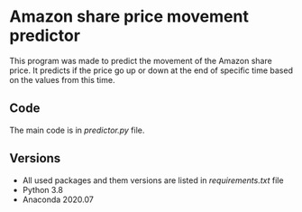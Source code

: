 # Amazon share price movement predictor

This program was made to predict the movement of the Amazon share price. It predicts if the price go up or down at the end of specific time based on the values from this time.

## Code
The main code is in _predictor.py_ file.

## Versions
- All used packages and them versions are listed in  _requirements.txt_  file
- Python 3.8
- Anaconda 2020.07
